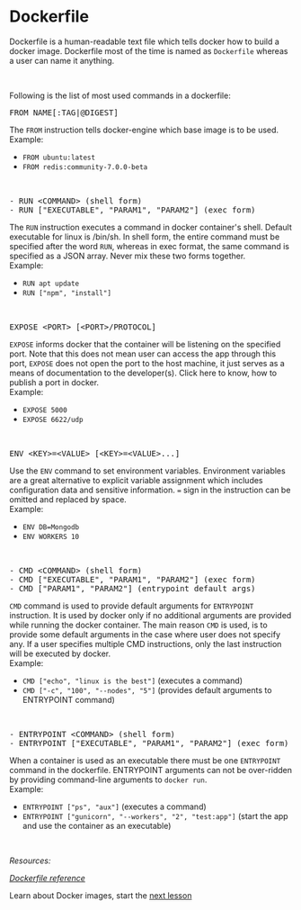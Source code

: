 # Dockerfile

Dockerfile is a human-readable text file which tells docker how to build a docker image. Dockerfile most of the time is named as `Dockerfile` whereas a user can name it anything.

<br>

Following is the list of most used commands in a dockerfile:

<pre>FROM NAME[:TAG|@DIGEST]</pre>
The <code>FROM</code> instruction tells docker-engine which base image is to be used.<br>
Example: 
<ul>
<li><code>FROM ubuntu:latest</code></li>
<li><code>FROM redis:community-7.0.0-beta</code></li>
</ul>

<br>

<pre>- RUN &lt;COMMAND&gt; (shell form)
- RUN ["EXECUTABLE", "PARAM1", "PARAM2"] (exec form)</pre>
The <code>RUN</code> instruction executes a command in docker container's shell. Default executable for linux is /bin/sh. In shell form, the entire command must be specified after the word <code>RUN</code>, whereas in exec format, the same command is specified as a JSON array. Never mix these two forms together.<br>
Example: 
<ul>
<li><code>RUN apt update</code></li>
<li><code>RUN ["npm", "install"]</code></li>
</ul>

<br>

<pre>EXPOSE &lt;PORT&gt; [&lt;PORT&gt;/PROTOCOL]</pre>
<code>EXPOSE</code> informs docker that the container will be listening on the specified port. Note that this does not mean user can access the app through this port, <code>EXPOSE</code> does not open the port to the host machine, it just serves as a means of documentation to the developer(s). Click here to know, how to publish a port in docker.<br>
Example: 
<ul>
<li><code>EXPOSE 5000</code></li>
<li><code>EXPOSE 6622/udp</code></li>
</ul>

<br>

<pre>ENV &lt;KEY&gt;=&lt;VALUE&gt; [&lt;KEY&gt;=&lt;VALUE&gt;...]</pre>
Use the <code>ENV</code> command to set environment variables. Environment variables are a great alternative to explicit variable assignment which includes configuration data and sensitive information. <code>=</code> sign in the instruction can be omitted and replaced by  space.<br>
Example: 
<ul>
<li><code>ENV DB=Mongodb</code></li>
<li><code>ENV WORKERS 10</code></li>
</ul>

<br>

<pre>- CMD &lt;COMMAND&gt; (shell form)
- CMD ["EXECUTABLE", "PARAM1", "PARAM2"] (exec form)
- CMD ["PARAM1", "PARAM2"] (entrypoint default args)</pre>
<code>CMD</code> command is used to provide default arguments for <code>ENTRYPOINT</code> instruction. It is used by docker only if no additional arguments are provided while running the docker container. The main reason <code>CMD</code> is used, is to provide some default arguments in the case where user does not specify any. If a user specifies multiple CMD instructions, only the last instruction will be executed by docker.<br>
Example: 
<ul>
<li><code>CMD ["echo", "linux is the best"]</code> (executes a command)</li>
<li><code>CMD ["-c", "100", "--nodes", "5"]</code> (provides default arguments to ENTRYPOINT command)</li>
</ul>

<br>

<pre>- ENTRYPOINT &lt;COMMAND&gt; (shell form)
- ENTRYPOINT ["EXECUTABLE", "PARAM1", "PARAM2"] (exec form)</pre>
When a container is used as an executable there must be one <code>ENTRYPOINT</code> command in the dockerfile. ENTRYPOINT arguments can not be over-ridden by providing command-line arguments to <code>docker run</code>.<br>
Example:
<ul>
<li><code>ENTRYPOINT ["ps", "aux"]</code> (executes a command)</li>
<li><code>ENTRYPOINT ["gunicorn", "--workers", "2", "test:app"]</code> (start the app and use the container as an executable)</li>
</ul>

<br>

_Resources:_

_[Dockerfile reference](https://docs.docker.com/engine/reference/builder/)_

Learn about Docker images, start the [next lesson](docker_image.md)
